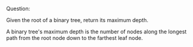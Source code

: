 Question:

Given the root of a binary tree, return its maximum depth.

A binary tree's maximum depth is the number of nodes along the longest path from the root node down to the farthest leaf node.
